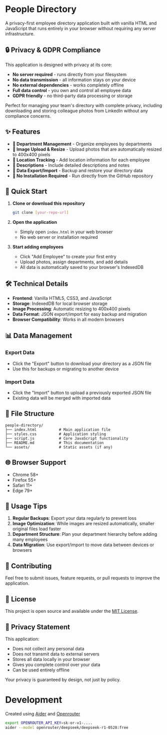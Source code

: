 # People Directory

A privacy-first employee directory application built with vanilla HTML and JavaScript that runs entirely in your browser without requiring any server infrastructure.

## 🔒 Privacy & GDPR Compliance

This application is designed with privacy at its core:
- **No server required** - runs directly from your filesystem
- **No data transmission** - all information stays on your device
- **No external dependencies** - works completely offline
- **Full data control** - you own and control all employee data
- **GDPR friendly** - no third-party data processing or storage

Perfect for managing your team's directory with complete privacy, including downloading and storing colleague photos from LinkedIn without any compliance concerns.

## ✨ Features

- **🏢 Department Management** - Organize employees by departments
- **📸 Image Upload & Resize** - Upload photos that are automatically resized to 400x400 pixels
- **📍 Location Tracking** - Add location information for each employee
- **📝 Descriptions** - Include detailed descriptions and notes
- **💾 Data Export/Import** - Backup and restore your directory data
- **🔄 No Installation Required** - Run directly from the GitHub repository

## 🚀 Quick Start

1. **Clone or download this repository**
   ```bash
   git clone [your-repo-url]
   ```

2. **Open the application**
   - Simply open `index.html` in your web browser
   - No web server or installation required

3. **Start adding employees**
   - Click "Add Employee" to create your first entry
   - Upload photos, assign departments, and add details
   - All data is automatically saved to your browser's IndexedDB

## 🛠️ Technical Details

- **Frontend**: Vanilla HTML5, CSS3, and JavaScript
- **Storage**: IndexedDB for local browser storage
- **Image Processing**: Automatic resizing to 400x400 pixels
- **Data Format**: JSON export/import for easy backup and migration
- **Browser Compatibility**: Works in all modern browsers

## 📊 Data Management

### Export Data
- Click the "Export" button to download your directory as a JSON file
- Use this for backups or migrating to another device

### Import Data
- Click the "Import" button to upload a previously exported JSON file
- Existing data will be merged with imported data

## 🔧 File Structure

```
people-directory/
├── index.html          # Main application file
├── styles.css          # Application styling
├── script.js           # Core JavaScript functionality
├── README.md           # This documentation
└── assets/             # Static assets (if any)
```

## 🌐 Browser Support

- Chrome 58+
- Firefox 55+
- Safari 11+
- Edge 79+

## 📝 Usage Tips

1. **Regular Backups**: Export your data regularly to prevent loss
2. **Image Optimization**: While images are resized automatically, smaller original files load faster
3. **Department Structure**: Plan your department hierarchy before adding many employees
4. **Data Migration**: Use export/import to move data between devices or browsers

## 🤝 Contributing

Feel free to submit issues, feature requests, or pull requests to improve the application.

## 📄 License

This project is open source and available under the [MIT License](LICENSE).

## 🔐 Privacy Statement

This application:
- Does not collect any personal data
- Does not transmit data to external servers
- Stores all data locally in your browser
- Gives you complete control over your data
- Can be used entirely offline

Your privacy is guaranteed by design, not just by policy.


# Development
Created using [Aider]() and [Openrouter](https://openrouter.ai/)

```bash
export OPENROUTER_API_KEY=sk-or-v1-....
aider --model openrouter/deepseek/deepseek-r1-0528:free
```